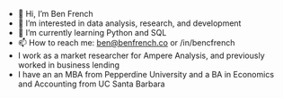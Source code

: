 - 👋 Hi, I’m Ben French
- 👀 I’m interested in data analysis, research, and development
- 🌱 I’m currently learning Python and SQL
- 📫 How to reach me: ben@benfrench.co or /in/bencfrench
- I work as a market researcher for Ampere Analysis, and previously worked in business lending
- I have an an MBA from Pepperdine University and a BA in Economics and Accounting from UC Santa Barbara

<!---
bfrenchy/bfrenchy is a ✨ special ✨ repository because its `README.md` (this file) appears on your GitHub profile.
You can click the Preview link to take a look at your changes.
--->
